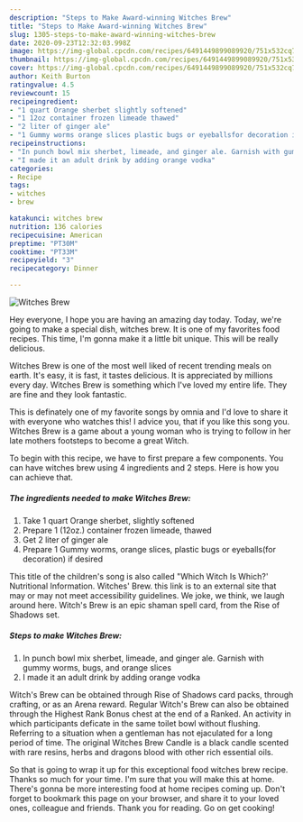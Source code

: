 ```yaml
---
description: "Steps to Make Award-winning Witches Brew"
title: "Steps to Make Award-winning Witches Brew"
slug: 1305-steps-to-make-award-winning-witches-brew
date: 2020-09-23T12:32:03.998Z
image: https://img-global.cpcdn.com/recipes/6491449899089920/751x532cq70/witches-brew-recipe-main-photo.jpg
thumbnail: https://img-global.cpcdn.com/recipes/6491449899089920/751x532cq70/witches-brew-recipe-main-photo.jpg
cover: https://img-global.cpcdn.com/recipes/6491449899089920/751x532cq70/witches-brew-recipe-main-photo.jpg
author: Keith Burton
ratingvalue: 4.5
reviewcount: 15
recipeingredient:
- "1 quart Orange sherbet slightly softened"
- "1 12oz container frozen limeade thawed"
- "2 liter of ginger ale"
- "1 Gummy worms orange slices plastic bugs or eyeballsfor decoration if desired"
recipeinstructions:
- "In punch bowl mix sherbet, limeade, and ginger ale. Garnish with gummy worms, bugs, and orange slices"
- "I made it an adult drink by adding orange vodka"
categories:
- Recipe
tags:
- witches
- brew

katakunci: witches brew 
nutrition: 136 calories
recipecuisine: American
preptime: "PT30M"
cooktime: "PT33M"
recipeyield: "3"
recipecategory: Dinner

---
```



![Witches Brew](https://img-global.cpcdn.com/recipes/6491449899089920/751x532cq70/witches-brew-recipe-main-photo.jpg)

Hey everyone, I hope you are having an amazing day today. Today, we're going to make a special dish, witches brew. It is one of my favorites food recipes. This time, I'm gonna make it a little bit unique. This will be really delicious.

Witches Brew is one of the most well liked of recent trending meals on earth. It's easy, it is fast, it tastes delicious. It is appreciated by millions every day. Witches Brew is something which I've loved my entire life. They are fine and they look fantastic.

This is definately one of my favorite songs by omnia and I&#39;d love to share it with everyone who watches this! I advice you, that if you like this song you. Witches Brew is a game about a young woman who is trying to follow in her late mothers footsteps to become a great Witch.


To begin with this recipe, we have to first prepare a few components. You can have witches brew using 4 ingredients and 2 steps. Here is how you can achieve that.

<!--inarticleads1-->

##### The ingredients needed to make Witches Brew:

1. Take 1 quart Orange sherbet, slightly softened
1. Prepare 1 (12oz.) container frozen limeade, thawed
1. Get 2 liter of ginger ale
1. Prepare 1 Gummy worms, orange slices, plastic bugs or eyeballs(for decoration) if desired


This title of the children&#39;s song is also called &#34;Which Witch Is Which?&#39; Nutritional Information. Witches&#39; Brew. this link is to an external site that may or may not meet accessibility guidelines. We joke, we think, we laugh around here. Witch&#39;s Brew is an epic shaman spell card, from the Rise of Shadows set. 

<!--inarticleads2-->

##### Steps to make Witches Brew:

1. In punch bowl mix sherbet, limeade, and ginger ale. Garnish with gummy worms, bugs, and orange slices
1. I made it an adult drink by adding orange vodka


Witch&#39;s Brew can be obtained through Rise of Shadows card packs, through crafting, or as an Arena reward. Regular Witch&#39;s Brew can also be obtained through the Highest Rank Bonus chest at the end of a Ranked. An activity in which participants deficate in the same toilet bowl without flushing. Referring to a situation when a gentleman has not ejaculated for a long period of time. The original Witches Brew Candle is a black candle scented with rare resins, herbs and dragons blood with other rich essential oils. 

So that is going to wrap it up for this exceptional food witches brew recipe. Thanks so much for your time. I'm sure that you will make this at home. There's gonna be more interesting food at home recipes coming up. Don't forget to bookmark this page on your browser, and share it to your loved ones, colleague and friends. Thank you for reading. Go on get cooking!

